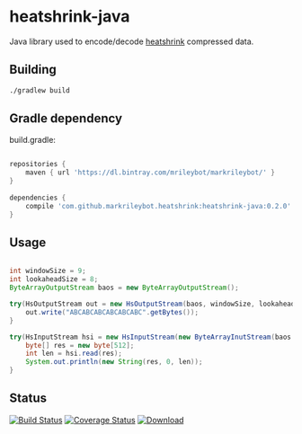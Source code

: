 # heatshrink-java

Java library used to encode/decode [heatshrink] compressed data.

## Building

```bash
./gradlew build
```

## Gradle dependency

build.gradle:

```groovy

repositories {
	maven { url 'https://dl.bintray.com/mrileybot/markrileybot/' }
}
    
dependencies {
	compile 'com.github.markrileybot.heatshrink:heatshrink-java:0.2.0'
}

```

## Usage

```java

int windowSize = 9;
int lookaheadSize = 8;
ByteArrayOutputStream baos = new ByteArrayOutputStream();

try(HsOutputStream out = new HsOutputStream(baos, windowSize, lookaheadSize)) {
	out.write("ABCABCABCABCABCABC".getBytes());
}

try(HsInputStream hsi = new HsInputStream(new ByteArrayInutStream(baos.toByteArray()), windowSize, lookaheadSize)) {
	byte[] res = new byte[512];
	int len = hsi.read(res);
	System.out.println(new String(res, 0, len));
}

```

## Status
[![Build Status](https://travis-ci.org/markrileybot/heatshrink-java.png)](http://travis-ci.org/markrileybot/heatshrink-java)
[![Coverage Status](https://coveralls.io/repos/github/markrileybot/heatshrink-java/badge.svg?branch=master)](https://coveralls.io/github/markrileybot/heatshrink-java?branch=master)
[![Download](https://api.bintray.com/packages/mrileybot/markrileybot/heatshrink-java/images/download.svg) ](https://bintray.com/mrileybot/markrileybot/heatshrink-java/_latestVersion)

[heatshrink]: https://github.com/atomicobject/heatshrink

